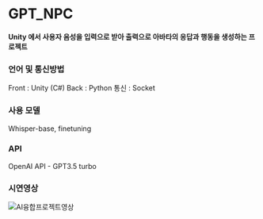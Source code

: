 # GPT_NPC
**Unity 에서 사용자 음성을 입력으로 받아 출력으로 아바타의 응답과 행동을 생성하는 프로젝트**

### 언어 및 통신방법
Front : Unity (C#)
Back : Python
통신 : Socket

### 사용 모델
Whisper-base, finetuning

### API
OpenAI API - GPT3.5 turbo

### 시연영상
![AI융합프로젝트영상](https://github.com/1suyb/GPT_NPC/assets/89519957/857f063d-8f8b-4532-8a02-228d4bbc5e3b)

